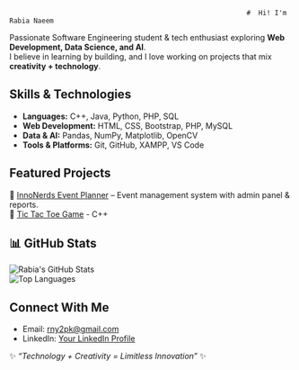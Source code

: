 
                                                               #  Hi! I'm Rabia Naeem  

 Passionate Software Engineering student & tech enthusiast exploring **Web Development, Data Science, and AI**.  
 I believe in learning by building, and I love working on projects that mix **creativity + technology**.  


##  Skills & Technologies  
- **Languages:** C++, Java, Python, PHP, SQL  
- **Web Development:** HTML, CSS, Bootstrap, PHP, MySQL  
- **Data & AI:** Pandas, NumPy, Matplotlib, OpenCV  
- **Tools & Platforms:** Git, GitHub, XAMPP, VS Code  


##  Featured Projects  
🔹 [InnoNerds Event Planner](https://github.com/Rabia579/InnoNerds_Event_Planner) – Event management system with admin panel & reports.  
🔹 [Tic Tac Toe Game](https://github.com/Rabia579/Tic_Tac_Toe) - C++
 


## 📊 GitHub Stats  
![Rabia's GitHub Stats](https://github-readme-stats.vercel.app/api?username=Rabia579&show_icons=true&theme=radical)  
![Top Languages](https://github-readme-stats.vercel.app/api/top-langs/?username=Rabia579&layout=compact&theme=radical)  


##  Connect With Me  
-  Email: rny2pk@gmail.com  
-  LinkedIn: [Your LinkedIn Profile](https://linkedin.com/in/your-link)  


✨ *“Technology + Creativity = Limitless Innovation”* ✨
